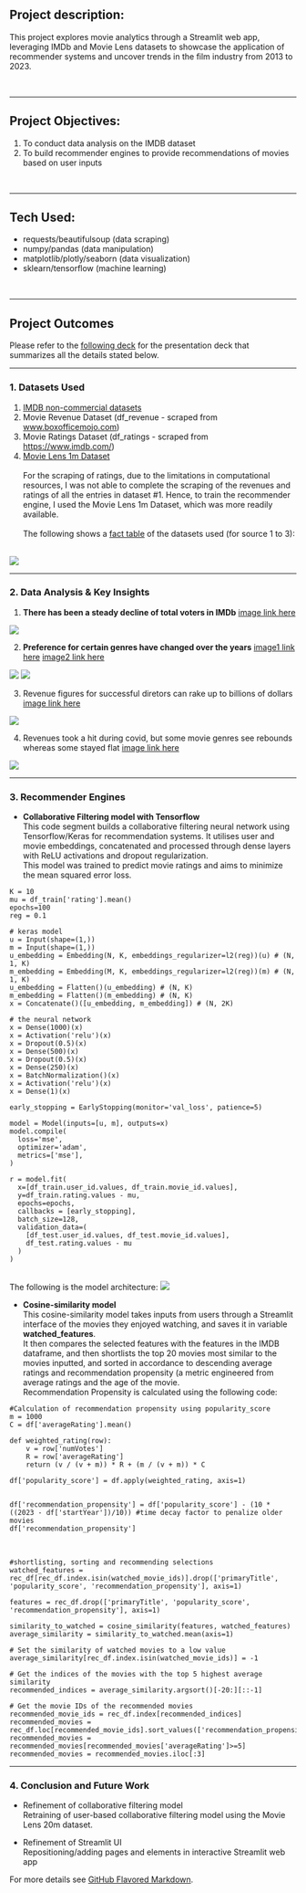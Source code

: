
## Project description:
This project explores movie analytics through a Streamlit web app, leveraging IMDb and Movie Lens datasets to showcase the application of recommender systems and uncover trends in the film industry from 2013 to 2023.

<br>

---

## Project Objectives: 
1. To conduct data analysis on the IMDB dataset
2. To build recommender engines to provide recommendations of movies based on user inputs
   
<br>

---

## Tech Used:
- requests/beautifulsoup (data scraping)
- numpy/pandas (data manipulation)
- matplotlib/plotly/seaborn (data visualization)
- sklearn/tensorflow (machine learning)
  
<br>

---

## Project Outcomes
Please refer to the [following deck](/pdf/ppt1.pdf) for the presentation deck that summarizes all the details stated below.

---

### 1. Datasets Used

1. [IMDB non-commercial datasets](https://developer.imdb.com/non-commercial-datasets/)
2. Movie Revenue Dataset (df_revenue - scraped from www.boxofficemojo.com)
3. Movie Ratings Dataset (df_ratings - scraped from https://www.imdb.com/)
4. [Movie Lens 1m Dataset](https://grouplens.org/datasets/movielens/1m/)
<br><br>
For the scraping of ratings, due to the limitations in computational resources, I was not able to complete the scraping of the revenues and ratings of all the entries in dataset #1. Hence, to train the recommender engine, I used the Movie Lens 1m Dataset, which was more readily available.<br><br>
The following shows a [fact table](images/fact_table.png) of the datasets used (for source 1 to 3):
<br><br>

<img src="images/fact_table.png?raw=true"/>

---

### 2. Data Analysis & Key Insights

1. **There has been a steady decline of total voters in IMDb**
[image link here](images/P1_insight1.png)
<img src="images/P1_insight1.png?raw=true"/>

2. **Preference for certain genres have changed over the years**
[image1 link here](images/P1_insight2_1.png)
[image2 link here](images/P1_insight2_2.png)
<img src="images/P1_insight2_1.png?raw=true"/>
<img src="images/P1_insight2_2.png?raw=true"/>

3. Revenue figures for successful diretors can rake up to billions of dollars
[image link here](images/P1_insight3.png)
<img src="images/P1_insight3.png?raw=true"/>

4. Revenues took a hit during covid, but some movie genres see rebounds whereas some stayed flat
[image link here](images/P1_insight4.png)
<img src="images/P1_insight4.png?raw=true"/>

---

### 3. Recommender Engines

 
- **Collaborative Filtering model with Tensorflow**<br>
This code segment builds a collaborative filtering neural network using Tensorflow/Keras for
recommendation systems. It utilises user and movie embeddings, concatenated and processed through dense layers with ReLU activations and dropout regularization.<br>
This model was trained to predict movie ratings and aims to minimize the mean squared error loss.
 
```python3
K = 10
mu = df_train['rating'].mean()
epochs=100
reg = 0.1

# keras model
u = Input(shape=(1,))
m = Input(shape=(1,))
u_embedding = Embedding(N, K, embeddings_regularizer=l2(reg))(u) # (N, 1, K)
m_embedding = Embedding(M, K, embeddings_regularizer=l2(reg))(m) # (N, 1, K)
u_embedding = Flatten()(u_embedding) # (N, K)
m_embedding = Flatten()(m_embedding) # (N, K)
x = Concatenate()([u_embedding, m_embedding]) # (N, 2K)

# the neural network
x = Dense(1000)(x)
x = Activation('relu')(x)
x = Dropout(0.5)(x)
x = Dense(500)(x)
x = Dropout(0.5)(x)
x = Dense(250)(x)
x = BatchNormalization()(x)
x = Activation('relu')(x)
x = Dense(1)(x)

early_stopping = EarlyStopping(monitor='val_loss', patience=5)

model = Model(inputs=[u, m], outputs=x)
model.compile(
  loss='mse',
  optimizer='adam',
  metrics=['mse'],
)

r = model.fit(
  x=[df_train.user_id.values, df_train.movie_id.values],
  y=df_train.rating.values - mu,
  epochs=epochs,
  callbacks = [early_stopping],
  batch_size=128,
  validation_data=(
    [df_test.user_id.values, df_test.movie_id.values],
    df_test.rating.values - mu
  )
)
```
<br>
The following is the model architecture:

<img src="images/model.jpg?raw=true"/>

- **Cosine-similarity model**<br>
This cosine-similarity model takes inputs from users through a Streamlit interface of the movies they enjoyed watching, and saves it in variable __watched_features__. <br>
It then compares the selected features with the features in the IMDB dataframe, and then shortlists the top 20 movies most similar to the movies inputted, and sorted in accordance to descending average ratings and recommendation propensity (a metric engineered from average ratings and the age of the movie.<br>
Recommendation Propensity is calculated using the following code:<br>

```python3
#Calculation of recommendation propensity using popularity_score
m = 1000
C = df['averageRating'].mean() 

def weighted_rating(row):
    v = row['numVotes']
    R = row['averageRating']
    return (v / (v + m)) * R + (m / (v + m)) * C

df['popularity_score'] = df.apply(weighted_rating, axis=1) 


df['recommendation_propensity'] = df['popularity_score'] - (10 * ((2023 - df['startYear'])/10)) #time decay factor to penalize older movies
df['recommendation_propensity']

```
<br>

```python3
#shortlisting, sorting and recommending selections
watched_features = rec_df[rec_df.index.isin(watched_movie_ids)].drop(['primaryTitle', 'popularity_score', 'recommendation_propensity'], axis=1)

features = rec_df.drop(['primaryTitle', 'popularity_score', 'recommendation_propensity'], axis=1)

similarity_to_watched = cosine_similarity(features, watched_features)
average_similarity = similarity_to_watched.mean(axis=1)

# Set the similarity of watched movies to a low value
average_similarity[rec_df.index.isin(watched_movie_ids)] = -1

# Get the indices of the movies with the top 5 highest average similarity
recommended_indices = average_similarity.argsort()[-20:][::-1]

# Get the movie IDs of the recommended movies
recommended_movie_ids = rec_df.index[recommended_indices]
recommended_movies = rec_df.loc[recommended_movie_ids].sort_values(['recommendation_propensity','averageRating'],ascending=False)
recommended_movies = recommended_movies[recommended_movies['averageRating']>=5]
recommended_movies = recommended_movies.iloc[:3]
```

---

### 4. Conclusion and Future Work

- Refinement of collaborative filtering model<br>
Retraining of user-based collaborative filtering model using the Movie Lens 20m dataset.

- Refinement of Streamlit UI<br>
Repositioning/adding pages and elements in interactive Streamlit web app



For more details see [GitHub Flavored Markdown](https://guides.github.com/features/mastering-markdown/).
